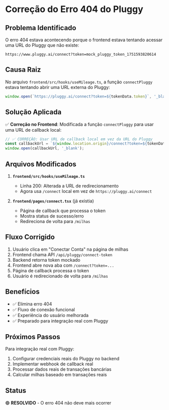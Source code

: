 # Correção do Erro 404 do Pluggy

## Problema Identificado

O erro 404 estava acontecendo porque o frontend estava tentando acessar uma URL do Pluggy que não existe:
```
https://www.pluggy.ai/connect?token=mock_pluggy_token_1751593820614
```

## Causa Raiz

No arquivo `frontend/src/hooks/useMileage.ts`, a função `connectPluggy` estava tentando abrir uma URL externa do Pluggy:

```typescript
window.open(`https://pluggy.ai/connect?token=${tokenData.token}`, '_blank');
```

## Solução Aplicada

✅ **Correção no Frontend**: Modificada a função `connectPluggy` para usar uma URL de callback local:

```typescript
// ✅ CORREÇÃO: Usar URL de callback local em vez da URL do Pluggy
const callbackUrl = `${window.location.origin}/connect?token=${tokenData.token}`;
window.open(callbackUrl, '_blank');
```

## Arquivos Modificados

1. **`frontend/src/hooks/useMileage.ts`**
   - Linha 200: Alterada a URL de redirecionamento
   - Agora usa `/connect` local em vez de `https://pluggy.ai/connect`

2. **`frontend/pages/connect.tsx`** (já existia)
   - Página de callback que processa o token
   - Mostra status de sucesso/erro
   - Redireciona de volta para `/milhas`

## Fluxo Corrigido

1. Usuário clica em "Conectar Conta" na página de milhas
2. Frontend chama API `/api/pluggy/connect-token`
3. Backend retorna token mockado
4. Frontend abre nova aba com `/connect?token=...`
5. Página de callback processa o token
6. Usuário é redirecionado de volta para `/milhas`

## Benefícios

- ✅ Elimina erro 404
- ✅ Fluxo de conexão funcional
- ✅ Experiência do usuário melhorada
- ✅ Preparado para integração real com Pluggy

## Próximos Passos

Para integração real com Pluggy:
1. Configurar credenciais reais do Pluggy no backend
2. Implementar webhook de callback real
3. Processar dados reais de transações bancárias
4. Calcular milhas baseado em transações reais

## Status

🟢 **RESOLVIDO** - O erro 404 não deve mais ocorrer 